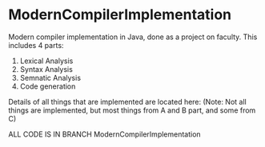 # ModernCompilerImplementation
Modern compiler implementation in Java, done as a project on faculty.
This includes 4 parts:
  1. Lexical Analysis
  2. Syntax Analysis
  3. Semnatic Analysis
  4. Code generation

Details of all things that are implemented are located here:
(Note: Not all things are implemented, but most  things from A and B part, and some from C)

ALL CODE IS IN BRANCH ModernCompilerImplementation
